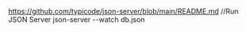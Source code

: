 https://github.com/typicode/json-server/blob/main/README.md
//Run JSON Server
json-server --watch db.json
